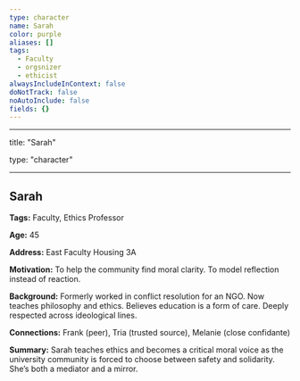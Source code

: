 ```yaml
---
type: character
name: Sarah
color: purple
aliases: []
tags:
  - Faculty
  - orgsnizer
  - ethicist
alwaysIncludeInContext: false
doNotTrack: false
noAutoInclude: false
fields: {}
---
```

---

title: "Sarah"

type: "character"

---

## Sarah

**Tags:** Faculty, Ethics Professor

**Age:** 45

**Address:** East Faculty Housing 3A

**Motivation:** To help the community find moral clarity. To model reflection instead of reaction.

**Background:** Formerly worked in conflict resolution for an NGO. Now teaches philosophy and ethics. Believes education is a form of care. Deeply respected across ideological lines.

**Connections:** Frank (peer), Tria (trusted source), Melanie (close confidante)

**Summary:** Sarah teaches ethics and becomes a critical moral voice as the university community is forced to choose between safety and solidarity. She’s both a mediator and a mirror.